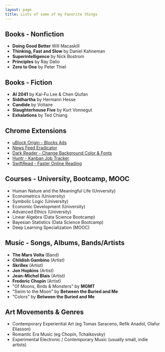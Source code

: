 ```yaml
---
layout: page
title: Lists of some of my Favorite things
---
```


## Books - Nonfiction
- **Doing Good Better** Will Macaskill
- **Thinking, Fast and Slow** by Daniel Kahneman
- **Superintelligence** by Nick Bostrom
- **Principles** by Ray Dalio
- **Zero to One** by Peter Thiel


## Books - Fiction
- **AI 2041** by Kai-Fu Lee & Chen Qiufan
- **Siddhartha** by Hermann Hesse
- **Candide** by Voltaire
- **Slaughterhouse Five** by Kurt Vonnegut
- **Exhalations** by Ted Chiang


## Chrome Extensions
- [uBlock Origin - Blocks Ads](https://chrome.google.com/webstore/detail/ublock-origin/cjpalhdlnbpafiamejdnhcphjbkeiagm?hl=en)
- [News Feed Eradicator](https://chrome.google.com/webstore/detail/news-feed-eradicator/fjcldmjmjhkklehbacihaiopjklihlgg?hl=en)
- [Dark Reader - Change Background Color & Fonts](https://chrome.google.com/webstore/detail/dark-reader/eimadpbcbfnmbkopoojfekhnkhdbieeh?hl=en)
- [Huntr - Kanban Job Tracker](https://chrome.google.com/webstore/detail/huntr-job-search-tracker/mihdfbecejheednfigjpdacgeilhlmnf?hl=en)
- [SwiftRead - Faster Online Reading](https://chrome.google.com/webstore/detail/swiftread-read-faster-lea/ipikiaejjblmdopojhpejjmbedhlibno?hl=en)


## Courses - University, Bootcamp, MOOC
- Human Nature and the Meaningful Life (University)
- Econometrics (University)
- Symbolic Logic (University)
- Economic Development (University)
- Advanced Ethics (University)
- Linear Algebra (Data Science Bootcamp)
- Bayesian Statistics (Data Science Bootcamp)
- Deep Learning Specialization (MOOC)


## Music - Songs, Albums, Bands/Artists

- **The Mars Volta** (Band)
- **Childish Gambino** (Artist)
- **Skrillex** (Artist)
- **Jon Hopkins** (Artist)
- **Jean-Michel Blais** (Artist)
- **Frederic Chopin** (Artist)
- "Of Moons, Birds & Monsters" by **MGMT**
- "Swim to the Moon" by **Between the Buried and Me**
- "Colors" by **Between the Buried and Me**


## Art Movements & Genres
- Contemporary Experiential Art (eg Tomas Saraceno, Refik Anadol, Olafur Eliasson)
- Romantic Era Music (eg Chopin, Tchaikovsky)
- Experimental Electronic / Contemporary Music (usually small, indie artists)
